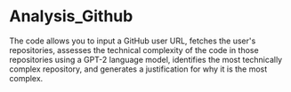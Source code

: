 # Analysis_Github
The code allows you to input a GitHub user URL, fetches the user's repositories, assesses the technical complexity of the code in those repositories using a GPT-2 language model, identifies the most technically complex repository, and generates a justification for why it is the most complex.
